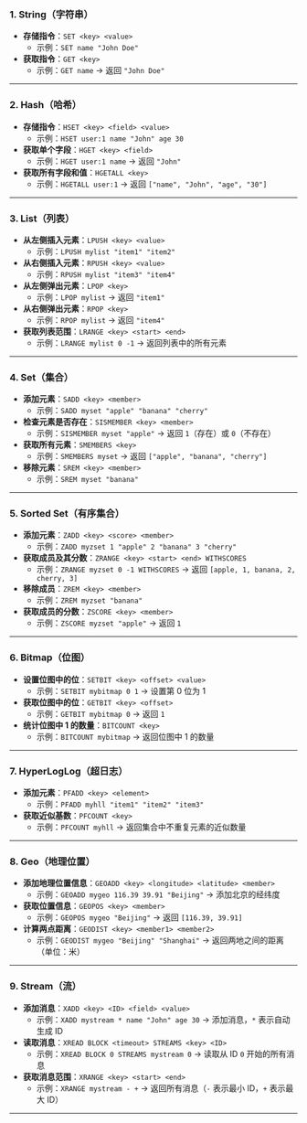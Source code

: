 ### 1. **String（字符串）**
- **存储指令**：`SET <key> <value>`
    - 示例：`SET name "John Doe"`
- **获取指令**：`GET <key>`
    - 示例：`GET name` → 返回 `"John Doe"`

---

### 2. **Hash（哈希）**
- **存储指令**：`HSET <key> <field> <value>`
    - 示例：`HSET user:1 name "John" age 30`
- **获取单个字段**：`HGET <key> <field>`
    - 示例：`HGET user:1 name` → 返回 `"John"`
- **获取所有字段和值**：`HGETALL <key>`
    - 示例：`HGETALL user:1` → 返回 `["name", "John", "age", "30"]`

---

### 3. **List（列表）**
- **从左侧插入元素**：`LPUSH <key> <value>`
    - 示例：`LPUSH mylist "item1" "item2"`
- **从右侧插入元素**：`RPUSH <key> <value>`
    - 示例：`RPUSH mylist "item3" "item4"`
- **从左侧弹出元素**：`LPOP <key>`
    - 示例：`LPOP mylist` → 返回 `"item1"`
- **从右侧弹出元素**：`RPOP <key>`
    - 示例：`RPOP mylist` → 返回 `"item4"`
- **获取列表范围**：`LRANGE <key> <start> <end>`
    - 示例：`LRANGE mylist 0 -1` → 返回列表中的所有元素

---

### 4. **Set（集合）**
- **添加元素**：`SADD <key> <member>`
    - 示例：`SADD myset "apple" "banana" "cherry"`
- **检查元素是否存在**：`SISMEMBER <key> <member>`
    - 示例：`SISMEMBER myset "apple"` → 返回 `1`（存在）或 `0`（不存在）
- **获取所有元素**：`SMEMBERS <key>`
    - 示例：`SMEMBERS myset` → 返回 `["apple", "banana", "cherry"]`
- **移除元素**：`SREM <key> <member>`
    - 示例：`SREM myset "banana"`

---

### 5. **Sorted Set（有序集合）**
- **添加元素**：`ZADD <key> <score> <member>`
    - 示例：`ZADD myzset 1 "apple" 2 "banana" 3 "cherry"`
- **获取成员及其分数**：`ZRANGE <key> <start> <end> WITHSCORES`
    - 示例：`ZRANGE myzset 0 -1 WITHSCORES` → 返回 `[apple, 1, banana, 2, cherry, 3]`
- **移除成员**：`ZREM <key> <member>`
    - 示例：`ZREM myzset "banana"`
- **获取成员的分数**：`ZSCORE <key> <member>`
    - 示例：`ZSCORE myzset "apple"` → 返回 `1`

---

### 6. **Bitmap（位图）**
- **设置位图中的位**：`SETBIT <key> <offset> <value>`
    - 示例：`SETBIT mybitmap 0 1` → 设置第 0 位为 1
- **获取位图中的位**：`GETBIT <key> <offset>`
    - 示例：`GETBIT mybitmap 0` → 返回 `1`
- **统计位图中 1 的数量**：`BITCOUNT <key>`
    - 示例：`BITCOUNT mybitmap` → 返回位图中 1 的数量

---

### 7. **HyperLogLog（超日志）**
- **添加元素**：`PFADD <key> <element>`
    - 示例：`PFADD myhll "item1" "item2" "item3"`
- **获取近似基数**：`PFCOUNT <key>`
    - 示例：`PFCOUNT myhll` → 返回集合中不重复元素的近似数量

---

### 8. **Geo（地理位置）**
- **添加地理位置信息**：`GEOADD <key> <longitude> <latitude> <member>`
    - 示例：`GEOADD mygeo 116.39 39.91 "Beijing"` → 添加北京的经纬度
- **获取位置信息**：`GEOPOS <key> <member>`
    - 示例：`GEOPOS mygeo "Beijing"` → 返回 `[116.39, 39.91]`
- **计算两点距离**：`GEODIST <key> <member1> <member2>`
    - 示例：`GEODIST mygeo "Beijing" "Shanghai"` → 返回两地之间的距离（单位：米）

---

### 9. **Stream（流）**
- **添加消息**：`XADD <key> <ID> <field> <value>`
    - 示例：`XADD mystream * name "John" age 30` → 添加消息，`*` 表示自动生成 ID
- **读取消息**：`XREAD BLOCK <timeout> STREAMS <key> <ID>`
    - 示例：`XREAD BLOCK 0 STREAMS mystream 0` → 读取从 ID `0` 开始的所有消息
- **获取消息范围**：`XRANGE <key> <start> <end>`
    - 示例：`XRANGE mystream - +` → 返回所有消息（`-` 表示最小 ID，`+` 表示最大 ID）

---

